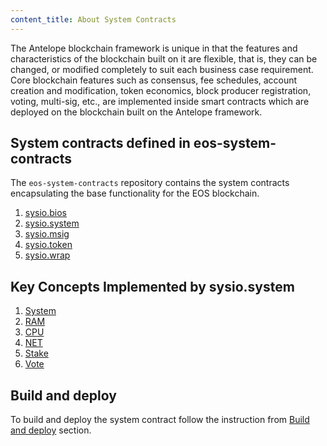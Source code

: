 ```yaml
---
content_title: About System Contracts
---
```


The Antelope blockchain framework is unique in that the features and characteristics of the blockchain built on it are flexible, that is, they can be changed, or modified completely to suit each business case requirement. Core blockchain features such as consensus, fee schedules, account creation and modification, token economics, block producer registration, voting, multi-sig, etc., are implemented inside smart contracts which are deployed on the blockchain built on the Antelope framework.

## System contracts defined in eos-system-contracts

The `eos-system-contracts` repository contains the system contracts encapsulating the base functionality for the EOS blockchain.

1. [sysio.bios](action-reference/sysio.bios)
2. [sysio.system](action-reference/sysio.system)
3. [sysio.msig](action-reference/sysio.msig)
4. [sysio.token](action-reference/sysio.token)
5. [sysio.wrap](action-reference/sysio.wrap)

## Key Concepts Implemented by sysio.system

1. [System](01_key-concepts/01_system.md)
2. [RAM](01_key-concepts/02_ram.md)
3. [CPU](01_key-concepts/03_cpu.md)
4. [NET](01_key-concepts/04_net.md)
5. [Stake](01_key-concepts/05_stake.md)
6. [Vote](01_key-concepts/06_vote.md)

## Build and deploy
To build and deploy the system contract follow the instruction from [Build and deploy](03_build-and-deploy.md) section.